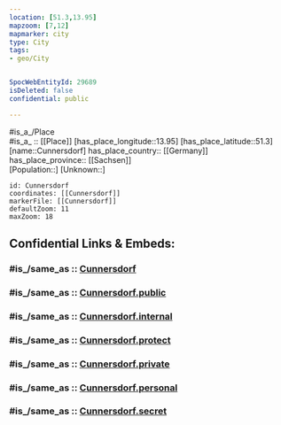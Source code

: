 ```yaml
---
location: [51.3,13.95] 
mapzoom: [7,12] 
mapmarker: city 
type: City
tags:
- geo/City


SpocWebEntityId: 29689
isDeleted: false
confidential: public

---
```

#is_a_/Place  
#is_a_ :: [[Place]] 
[has_place_longitude::13.95] 
[has_place_latitude::51.3] 
[name::Cunnersdorf] 
has_place_country:: [[Germany]]  
has_place_province:: [[Sachsen]]  
[Population::] 
[Unknown::] 


```leaflet
id: Cunnersdorf
coordinates: [[Cunnersdorf]] 
markerFile: [[Cunnersdorf]] 
defaultZoom: 11 
maxZoom: 18
```


## Confidential Links & Embeds: 

### #is_/same_as :: [Cunnersdorf](/_Standards/Earth/Continent/Europe/Europe~Central/Germany/Germany~East/Sachsen/counties~Sachsen/Bautzen/cities~Bautzen/Königsbrück/City/Cunnersdorf.md) 

### #is_/same_as :: [Cunnersdorf.public](/_public/Earth/Continent/Europe/Europe~Central/Germany/Germany~East/Sachsen/counties~Sachsen/Bautzen/cities~Bautzen/Königsbrück/City/Cunnersdorf.public.md) 

### #is_/same_as :: [Cunnersdorf.internal](/_internal/Earth/Continent/Europe/Europe~Central/Germany/Germany~East/Sachsen/counties~Sachsen/Bautzen/cities~Bautzen/Königsbrück/City/Cunnersdorf.internal.md) 

### #is_/same_as :: [Cunnersdorf.protect](/_protect/Earth/Continent/Europe/Europe~Central/Germany/Germany~East/Sachsen/counties~Sachsen/Bautzen/cities~Bautzen/Königsbrück/City/Cunnersdorf.protect.md) 

### #is_/same_as :: [Cunnersdorf.private](/_private/Earth/Continent/Europe/Europe~Central/Germany/Germany~East/Sachsen/counties~Sachsen/Bautzen/cities~Bautzen/Königsbrück/City/Cunnersdorf.private.md) 

### #is_/same_as :: [Cunnersdorf.personal](/_personal/Earth/Continent/Europe/Europe~Central/Germany/Germany~East/Sachsen/counties~Sachsen/Bautzen/cities~Bautzen/Königsbrück/City/Cunnersdorf.personal.md) 

### #is_/same_as :: [Cunnersdorf.secret](/_secret/Earth/Continent/Europe/Europe~Central/Germany/Germany~East/Sachsen/counties~Sachsen/Bautzen/cities~Bautzen/Königsbrück/City/Cunnersdorf.secret.md)

